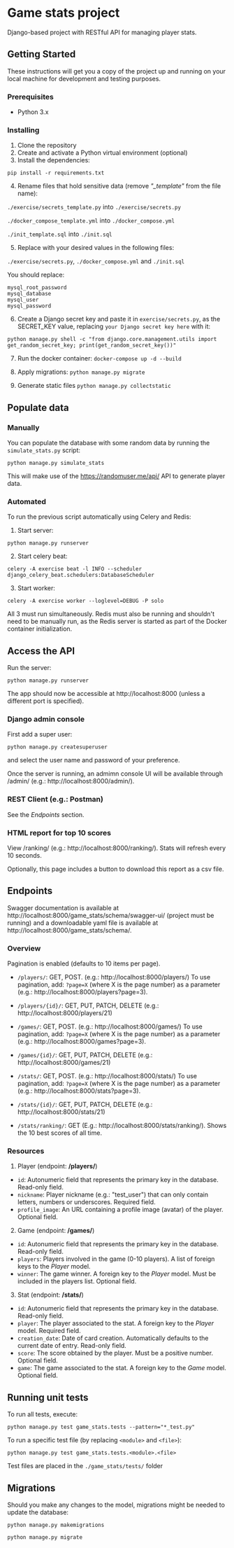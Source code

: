 Game stats project 
==================

Django-based project with RESTful API for managing player stats.



Getting Started
---------------

These instructions will get you a copy of the project up and running on your local machine for development and testing 
purposes.

### Prerequisites

-   Python 3.x


### Installing

1.  Clone the repository
2.  Create and activate a Python virtual environment (optional)
3.  Install the dependencies:

`pip install -r requirements.txt`

4. Rename files that hold sensitive data (remove _"\_template"_ from the file name):

`./exercise/secrets_template.py` into `./exercise/secrets.py`

`./docker_compose_template.yml` into `./docker_compose.yml`

`./init_template.sql` into `./init.sql`

5. Replace with your desired values in the following files:

`./exercise/secrets.py`, `./docker_compose.yml` and `./init.sql`

You should replace:
```
mysql_root_password
mysql_database
mysql_user
mysql_password
```


6.  Create a Django secret key and paste it in `exercise/secrets.py`, as the SECRET_KEY value, replacing 
`your Django secret key here` with it: 

`python manage.py shell -c "from django.core.management.utils import get_random_secret_key; print(get_random_secret_key())"`


7. Run the docker container:
`docker-compose up -d --build`


8. Apply migrations:
`python manage.py migrate`


9. Generate static files
`python manage.py collectstatic`



Populate data
-------------

### Manually
You can populate the database with some random data by running the `simulate_stats.py` script:

`python manage.py simulate_stats`

This will make use of the <https://randomuser.me/api/> API to generate player data.


### Automated 

To run the previous script automatically using Celery and Redis:

1. Start server:

`python manage.py runserver`

2. Start celery beat:

`celery -A exercise beat -l INFO --scheduler django_celery_beat.schedulers:DatabaseScheduler`

3. Start worker:

`celery -A exercise worker --loglevel=DEBUG -P solo`

All 3 must run simultaneously. Redis must also be running and shouldn't need to be manually run, as the Redis server 
is started as part of the Docker container initialization.



Access the API
--------------

Run the server:

`python manage.py runserver`

The app should now be accessible at http://localhost:8000 (unless a different port is specified).


### Django admin console

First add a super user:

`python manage.py createsuperuser`

and select the user name and password of your preference.

Once the server is running, an admimn console UI will be available through /admin/ (e.g.: http://localhost:8000/admin/).



### REST Client (e.g.: Postman)

See the _Endpoints_ section.


### HTML report for top 10 scores

View /ranking/ (e.g.: http://localhost:8000/ranking/). Stats will refresh every 10 seconds.

Optionally, this page includes a button to download this report as a csv file. 



Endpoints
---------

Swagger documentation is available at http://localhost:8000/game_stats/schema/swagger-ui/ (project must be running) 
and a downloadable yaml file is available at http://localhost:8000/game_stats/schema/.


### Overview

Pagination is enabled (defaults to 10 items per page). 

* `/players/`: GET, POST. (e.g.: http://localhost:8000/players/)
To use pagination, add: `?page=X` (where X is the page number) as a parameter (e.g.: 
http://localhost:8000/players?page=3).

* `/players/{id}/`: GET, PUT, PATCH, DELETE (e.g.: http://localhost:8000/players/21)

* `/games/`: GET, POST. (e.g.: http://localhost:8000/games/)
To use pagination, add: `?page=X` (where X is the page number) as a parameter (e.g.: 
http://localhost:8000/games?page=3).

* `/games/{id}/`: GET, PUT, PATCH, DELETE (e.g.: http://localhost:8000/games/21)

* `/stats/`: GET, POST. (e.g.: http://localhost:8000/stats/)
To use pagination, add: `?page=X` (where X is the page number) as a parameter (e.g.: 
http://localhost:8000/stats?page=3).

* `/stats/{id}/`: GET, PUT, PATCH, DELETE (e.g.: http://localhost:8000/stats/21)

* `/stats/ranking/`: GET (E.g.: http://localhost:8000/stats/ranking/). Shows the 10 best scores of all time.


### Resources


1. Player (endpoint: **/players/**)

* `id`: Autonumeric field that represents the primary key in the database. Read-only field.
* `nickname`: Player nickname (e.g.: "test_user") that can only contain letters, numbers or underscores. Required field.
* `profile_image`: An URL containing a profile image (avatar) of the player. Optional field.

2. Game (endpoint: **/games/**)

* `id`: Autonumeric field that represents the primary key in the database. Read-only field.
* `players`: Players involved in the game (0-10 players). A list of foreign keys to the *Player* model.
* `winner`: The game winner. A foreign key to the *Player* model. Must be included in the players list. Optional field.

3. Stat (endpoint: **/stats/**)

* `id`: Autonumeric field that represents the primary key in the database. Read-only field.
* `player`: The player associated to the stat. A foreign key to the *Player* model. Required field.
* `creation_date`: Date of card creation. Automatically defaults to the current date of entry. Read-only field.
* `score`: The score obtained by the player. Must be a positive number. Optional field.
* `game`: The game associated to the stat. A foreign key to the *Game* model. Optional field.




Running unit tests
-----------------

To run all tests, execute:

`python manage.py test game_stats.tests --pattern="*_test.py"`

To run a specific test file (by replacing `<module>` and `<file>`):

`python manage.py test game_stats.tests.<module>.<file>`

Test files are placed in the `./game_stats/tests/` folder


Migrations
----------

Should you make any changes to the model, migrations might be needed to update the database:

`python manage.py makemigrations`

`python manage.py migrate`
